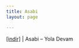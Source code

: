 ```yaml
---
title: Asabi
layout: page

---
```

<a href="https://cloud.mail.ru/public/4f37351acc3b/Asabi%20-%20Yola%20Devam" target="_blank">[indir]</a> | Asabi &#8211; Yola Devam